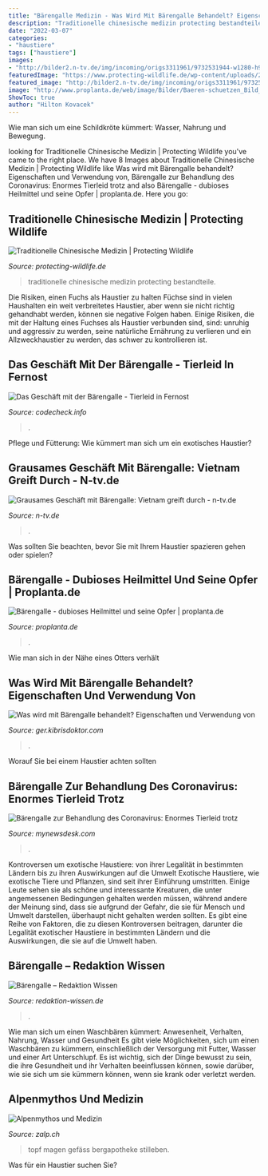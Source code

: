 ```yaml
---
title: "Bärengalle Medizin - Was Wird Mit Bärengalle Behandelt? Eigenschaften Und Verwendung Von"
description: "Traditionelle chinesische medizin protecting bestandteile"
date: "2022-03-07"
categories:
- "haustiere"
tags: ["haustiere"]
images:
- "http://bilder2.n-tv.de/img/incoming/origs3311961/9732531944-w1280-h960/2xtp4004.jpg"
featuredImage: "https://www.protecting-wildlife.de/wp-content/uploads/2019/04/Traditional_Chinese_medicine_in_Xian_market-510x382.jpg"
featured_image: "http://bilder2.n-tv.de/img/incoming/origs3311961/9732531944-w1280-h960/2xtp4004.jpg"
image: "http://www.proplanta.de/web/image/Bilder/Baeren-schuetzen_Bild_idb1495891696936news_1024.jpg"
ShowToc: true
author: "Hilton Kovacek"
---
```



Wie man sich um eine Schildkröte kümmert: Wasser, Nahrung und Bewegung.

	

		
looking for Traditionelle Chinesische Medizin | Protecting Wildlife you've came to the right place. We have 8 Images about Traditionelle Chinesische Medizin | Protecting Wildlife like Was wird mit Bärengalle behandelt? Eigenschaften und Verwendung von, Bärengalle zur Behandlung des Coronavirus: Enormes Tierleid trotz and also Bärengalle - dubioses Heilmittel und seine Opfer | proplanta.de. Here you go:
		
    
## Traditionelle Chinesische Medizin | Protecting Wildlife

<img loading=lazy src="https://www.protecting-wildlife.de/wp-content/uploads/2019/04/Traditional_Chinese_medicine_in_Xian_market-510x382.jpg" onerror="this.onerror=null;this.src='https://tse3.mm.bing.net/th?id=OIP.qtL4gCj2BOUvWkOWoX-vxQHaFj&amp;pid=15.1';" alt="Traditionelle Chinesische Medizin | Protecting Wildlife">

_Source: protecting-wildlife.de_

>traditionelle chinesische medizin protecting bestandteile. 

	

Die Risiken, einen Fuchs als Haustier zu halten
Füchse sind in vielen Haushalten ein weit verbreitetes Haustier, aber wenn sie nicht richtig gehandhabt werden, können sie negative Folgen haben. Einige Risiken, die mit der Haltung eines Fuchses als Haustier verbunden sind, sind: unruhig und aggressiv zu werden, seine natürliche Ernährung zu verlieren und ein Allzweckhaustier zu werden, das schwer zu kontrollieren ist.

    
## Das Geschäft Mit Der Bärengalle - Tierleid In Fernost

<img loading=lazy src="http://www.codecheck.info/news/bilder/National-Geographic-1600x873-8-106119.jpeg" onerror="this.onerror=null;this.src='https://tse1.mm.bing.net/th?id=OIP.qZ6i2yaNyEoBT49Bc32YAwHaEC&amp;pid=15.1';" alt="Das Geschäft mit der Bärengalle - Tierleid in Fernost">

_Source: codecheck.info_

>. 

	

Pflege und Fütterung: Wie kümmert man sich um ein exotisches Haustier?

    
## Grausames Geschäft Mit Bärengalle: Vietnam Greift Durch - N-tv.de

<img loading=lazy src="http://bilder2.n-tv.de/img/incoming/origs3311961/9732531944-w1280-h960/2xtp4004.jpg" onerror="this.onerror=null;this.src='https://tse4.mm.bing.net/th?id=OIP.9darBl_jawI-s-6uV2vvggHaLH&amp;pid=15.1';" alt="Grausames Geschäft mit Bärengalle: Vietnam greift durch - n-tv.de">

_Source: n-tv.de_

>. 

	

Was sollten Sie beachten, bevor Sie mit Ihrem Haustier spazieren gehen oder spielen?

    
## Bärengalle - Dubioses Heilmittel Und Seine Opfer | Proplanta.de

<img loading=lazy src="http://www.proplanta.de/web/image/Bilder/Baeren-schuetzen_Bild_idb1495891696936news_1024.jpg" onerror="this.onerror=null;this.src='https://tse3.mm.bing.net/th?id=OIP.1RsxczAWILMRoA1fEfOosQAAAA&amp;pid=15.1';" alt="Bärengalle - dubioses Heilmittel und seine Opfer | proplanta.de">

_Source: proplanta.de_

>. 

	

Wie man sich in der Nähe eines Otters verhält

    
## Was Wird Mit Bärengalle Behandelt? Eigenschaften Und Verwendung Von

<img loading=lazy src="https://i.kibrisdoktor.com/img/zdorove/12/chto-lechat-medvezhej-zhelchyu-svojstva-i-primenenie-medvezhej-zhelchi.jpg" onerror="this.onerror=null;this.src='https://tse4.mm.bing.net/th?id=OIP.WnTGT_b1HSsNy1lV_KEQxAHaFN&amp;pid=15.1';" alt="Was wird mit Bärengalle behandelt? Eigenschaften und Verwendung von">

_Source: ger.kibrisdoktor.com_

>. 

	

Worauf Sie bei einem Haustier achten sollten

    
## Bärengalle Zur Behandlung Des Coronavirus: Enormes Tierleid Trotz

<img loading=lazy src="https://resources.mynewsdesk.com/image/upload/ar_16:9,c_fill,dpr_auto,f_auto,g_auto,q_auto,w_864/qutpex8mt9d8zyf7rcxn.jpg" onerror="this.onerror=null;this.src='https://tse1.mm.bing.net/th?id=OIP.h1ajkdrGXKXyx6DgqA_zXAHaEK&amp;pid=15.1';" alt="Bärengalle zur Behandlung des Coronavirus: Enormes Tierleid trotz">

_Source: mynewsdesk.com_

>. 

	

Kontroversen um exotische Haustiere: von ihrer Legalität in bestimmten Ländern bis zu ihren Auswirkungen auf die Umwelt
Exotische Haustiere, wie exotische Tiere und Pflanzen, sind seit ihrer Einführung umstritten. Einige Leute sehen sie als schöne und interessante Kreaturen, die unter angemessenen Bedingungen gehalten werden müssen, während andere der Meinung sind, dass sie aufgrund der Gefahr, die sie für Mensch und Umwelt darstellen, überhaupt nicht gehalten werden sollten. Es gibt eine Reihe von Faktoren, die zu diesen Kontroversen beitragen, darunter die Legalität exotischer Haustiere in bestimmten Ländern und die Auswirkungen, die sie auf die Umwelt haben.

    
## Bärengalle – Redaktion Wissen

<img loading=lazy src="https://www.redaktion-wissen.de/wp-content/uploads/2017/11/bär_1509973567-768x512.jpg" onerror="this.onerror=null;this.src='https://tse4.mm.bing.net/th?id=OIP.4sMSH_qOzXHRvPt1sxeOCAHaE8&amp;pid=15.1';" alt="Bärengalle – Redaktion Wissen">

_Source: redaktion-wissen.de_

>. 

	

Wie man sich um einen Waschbären kümmert: Anwesenheit, Verhalten, Nahrung, Wasser und Gesundheit
Es gibt viele Möglichkeiten, sich um einen Waschbären zu kümmern, einschließlich der Versorgung mit Futter, Wasser und einer Art Unterschlupf. Es ist wichtig, sich der Dinge bewusst zu sein, die ihre Gesundheit und ihr Verhalten beeinflussen können, sowie darüber, wie sie sich um sie kümmern können, wenn sie krank oder verletzt werden.

    
## Alpenmythos Und Medizin

<img loading=lazy src="http://www.zalp.ch/aktuell/suppen/suppe_2004_03_02/bilder/02Bergapo.jpg" onerror="this.onerror=null;this.src='https://tse2.mm.bing.net/th?id=OIP.ZZIzYId97f7Wy9NA2Ct3hAHaG9&amp;pid=15.1';" alt="Alpenmythos und Medizin">

_Source: zalp.ch_

>topf magen gefäss bergapotheke stilleben. 

	

Was für ein Haustier suchen Sie?

